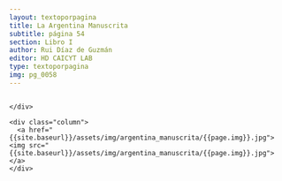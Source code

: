 ```yaml
---
layout: textoporpagina
title: La Argentina Manuscrita
subtitle: página 54
section: Libro I
author: Rui Díaz de Guzmán
editor: HD CAICYT LAB
type: textoporpagina
img: pg_0058
---
```


<div class="row">
    <div class="column">


    </div>

    <div class="column">
      <a href="{{site.baseurl}}/assets/img/argentina_manuscrita/{{page.img}}.jpg"><img src="{{site.baseurl}}/assets/img/argentina_manuscrita/{{page.img}}.jpg"></a>
    </div>
</div>